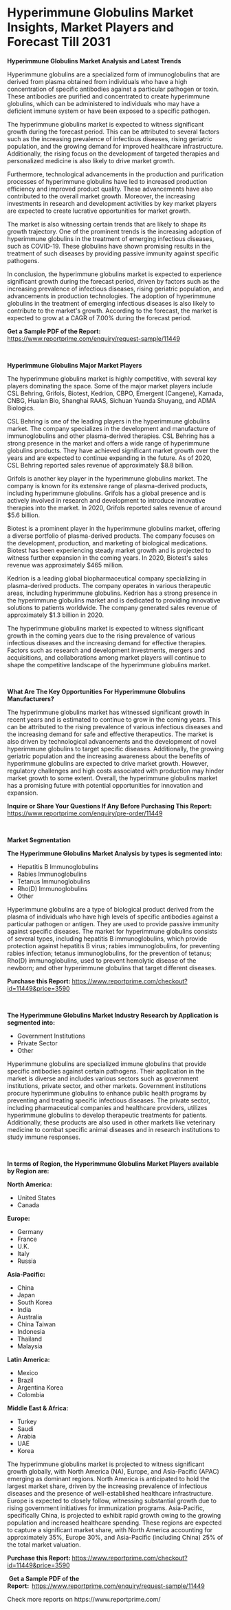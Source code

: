 <p><h1>Hyperimmune Globulins Market Insights, Market Players and Forecast Till 2031</h1></p><p><strong>Hyperimmune Globulins Market Analysis and Latest Trends</strong></p>
<p><p>Hyperimmune globulins are a specialized form of immunoglobulins that are derived from plasma obtained from individuals who have a high concentration of specific antibodies against a particular pathogen or toxin. These antibodies are purified and concentrated to create hyperimmune globulins, which can be administered to individuals who may have a deficient immune system or have been exposed to a specific pathogen.</p><p>The hyperimmune globulins market is expected to witness significant growth during the forecast period. This can be attributed to several factors such as the increasing prevalence of infectious diseases, rising geriatric population, and the growing demand for improved healthcare infrastructure. Additionally, the rising focus on the development of targeted therapies and personalized medicine is also likely to drive market growth.</p><p>Furthermore, technological advancements in the production and purification processes of hyperimmune globulins have led to increased production efficiency and improved product quality. These advancements have also contributed to the overall market growth. Moreover, the increasing investments in research and development activities by key market players are expected to create lucrative opportunities for market growth.</p><p>The market is also witnessing certain trends that are likely to shape its growth trajectory. One of the prominent trends is the increasing adoption of hyperimmune globulins in the treatment of emerging infectious diseases, such as COVID-19. These globulins have shown promising results in the treatment of such diseases by providing passive immunity against specific pathogens.</p><p>In conclusion, the hyperimmune globulins market is expected to experience significant growth during the forecast period, driven by factors such as the increasing prevalence of infectious diseases, rising geriatric population, and advancements in production technologies. The adoption of hyperimmune globulins in the treatment of emerging infectious diseases is also likely to contribute to the market's growth. According to the forecast, the market is expected to grow at a CAGR of 7.00% during the forecast period.</p></p>
<p><strong>Get a Sample PDF of the Report:&nbsp;</strong> <a href="https://www.reportprime.com/enquiry/request-sample/11449">https://www.reportprime.com/enquiry/request-sample/11449</a></p>
<p>&nbsp;</p>
<p><strong>Hyperimmune Globulins Major Market Players</strong></p>
<p><p>The hyperimmune globulins market is highly competitive, with several key players dominating the space. Some of the major market players include CSL Behring, Grifols, Biotest, Kedrion, CBPO, Emergent (Cangene), Kamada, CNBG, Hualan Bio, Shanghai RAAS, Sichuan Yuanda Shuyang, and ADMA Biologics.</p><p>CSL Behring is one of the leading players in the hyperimmune globulins market. The company specializes in the development and manufacture of immunoglobulins and other plasma-derived therapies. CSL Behring has a strong presence in the market and offers a wide range of hyperimmune globulins products. They have achieved significant market growth over the years and are expected to continue expanding in the future. As of 2020, CSL Behring reported sales revenue of approximately $8.8 billion.</p><p>Grifols is another key player in the hyperimmune globulins market. The company is known for its extensive range of plasma-derived products, including hyperimmune globulins. Grifols has a global presence and is actively involved in research and development to introduce innovative therapies into the market. In 2020, Grifols reported sales revenue of around $5.6 billion.</p><p>Biotest is a prominent player in the hyperimmune globulins market, offering a diverse portfolio of plasma-derived products. The company focuses on the development, production, and marketing of biological medications. Biotest has been experiencing steady market growth and is projected to witness further expansion in the coming years. In 2020, Biotest's sales revenue was approximately $465 million.</p><p>Kedrion is a leading global biopharmaceutical company specializing in plasma-derived products. The company operates in various therapeutic areas, including hyperimmune globulins. Kedrion has a strong presence in the hyperimmune globulins market and is dedicated to providing innovative solutions to patients worldwide. The company generated sales revenue of approximately $1.3 billion in 2020.</p><p>The hyperimmune globulins market is expected to witness significant growth in the coming years due to the rising prevalence of various infectious diseases and the increasing demand for effective therapies. Factors such as research and development investments, mergers and acquisitions, and collaborations among market players will continue to shape the competitive landscape of the hyperimmune globulins market.</p></p>
<p>&nbsp;</p>
<p><strong>What Are The Key Opportunities For Hyperimmune Globulins Manufacturers?</strong></p>
<p><p>The hyperimmune globulins market has witnessed significant growth in recent years and is estimated to continue to grow in the coming years. This can be attributed to the rising prevalence of various infectious diseases and the increasing demand for safe and effective therapeutics. The market is also driven by technological advancements and the development of novel hyperimmune globulins to target specific diseases. Additionally, the growing geriatric population and the increasing awareness about the benefits of hyperimmune globulins are expected to drive market growth. However, regulatory challenges and high costs associated with production may hinder market growth to some extent. Overall, the hyperimmune globulins market has a promising future with potential opportunities for innovation and expansion.</p></p>
<p><strong>Inquire or Share Your Questions If Any Before Purchasing This Report:</strong> <a href="https://www.reportprime.com/enquiry/pre-order/11449">https://www.reportprime.com/enquiry/pre-order/11449</a></p>
<p>&nbsp;</p>
<p><strong>Market Segmentation</strong></p>
<p><strong>The Hyperimmune Globulins Market Analysis by types is segmented into:</strong></p>
<p><ul><li>Hepatitis B Immunoglobulins</li><li>Rabies Immunoglobulins</li><li>Tetanus Immunoglobulins</li><li>Rho(D) Immunoglobulins</li><li>Other</li></ul></p>
<p><p>Hyperimmune globulins are a type of biological product derived from the plasma of individuals who have high levels of specific antibodies against a particular pathogen or antigen. They are used to provide passive immunity against specific diseases. The market for hyperimmune globulins consists of several types, including hepatitis B immunoglobulins, which provide protection against hepatitis B virus; rabies immunoglobulins, for preventing rabies infection; tetanus immunoglobulins, for the prevention of tetanus; Rho(D) immunoglobulins, used to prevent hemolytic disease of the newborn; and other hyperimmune globulins that target different diseases.</p></p>
<p><strong>Purchase this Report:&nbsp;</strong><a href="https://www.reportprime.com/checkout?id=11449&price=3590">https://www.reportprime.com/checkout?id=11449&price=3590</a></p>
<p>&nbsp;</p>
<p><strong>The Hyperimmune Globulins Market Industry Research by Application is segmented into:</strong></p>
<p><ul><li>Government Institutions</li><li>Private Sector</li><li>Other</li></ul></p>
<p><p>Hyperimmune globulins are specialized immune globulins that provide specific antibodies against certain pathogens. Their application in the market is diverse and includes various sectors such as government institutions, private sector, and other markets. Government institutions procure hyperimmune globulins to enhance public health programs by preventing and treating specific infectious diseases. The private sector, including pharmaceutical companies and healthcare providers, utilizes hyperimmune globulins to develop therapeutic treatments for patients. Additionally, these products are also used in other markets like veterinary medicine to combat specific animal diseases and in research institutions to study immune responses.</p></p>
<p>&nbsp;</p>
<p><strong>In terms of Region, the Hyperimmune Globulins Market Players available by Region are:</strong></p>
<p>
    <p> <strong> North America: </strong>
        <ul>
            <li>United States</li>
            <li>Canada</li>
        </ul>
        </p> 
    <p> <strong> Europe: </strong>
        <ul>
            <li>Germany</li>
            <li>France</li>
            <li>U.K.</li>
            <li>Italy</li>
            <li>Russia</li>
        </ul>
        </p> 
    <p> <strong> Asia-Pacific: </strong>
        <ul>
            <li>China</li>
            <li>Japan</li>
            <li>South Korea</li>
            <li>India</li>
            <li>Australia</li>
            <li>China Taiwan</li>
            <li>Indonesia</li>
            <li>Thailand</li>
            <li>Malaysia</li>
        </ul>
        </p> 
    <p> <strong> Latin America: </strong>
        <ul>
            <li>Mexico</li>
            <li>Brazil</li>
            <li>Argentina Korea</li>
            <li>Colombia</li>
        </ul>
        </p> 
    <p> <strong> Middle East & Africa: </strong>
        <ul>
            <li>Turkey</li>
            <li>Saudi</li>
            <li>Arabia</li>
            <li>UAE</li>
            <li>Korea</li>
        </ul>
    </p>
    </p>
<p><p>The hyperimmune globulins market is projected to witness significant growth globally, with North America (NA), Europe, and Asia-Pacific (APAC) emerging as dominant regions. North America is anticipated to hold the largest market share, driven by the increasing prevalence of infectious diseases and the presence of well-established healthcare infrastructure. Europe is expected to closely follow, witnessing substantial growth due to rising government initiatives for immunization programs. Asia-Pacific, specifically China, is projected to exhibit rapid growth owing to the growing population and increased healthcare spending. These regions are expected to capture a significant market share, with North America accounting for approximately 35%, Europe 30%, and Asia-Pacific (including China) 25% of the total market valuation.</p></p>
<p><strong>Purchase this Report: </strong><a href="https://www.reportprime.com/checkout?id=11449&price=3590">https://www.reportprime.com/checkout?id=11449&price=3590</a></p>
<p>&nbsp;<strong>Get a Sample PDF of the Report:&nbsp;&nbsp;</strong><a href="https://www.reportprime.com/enquiry/request-sample/11449">https://www.reportprime.com/enquiry/request-sample/11449</a></p>
<p><strong></strong></p>
<p>Check more reports on https://www.reportprime.com/</p>